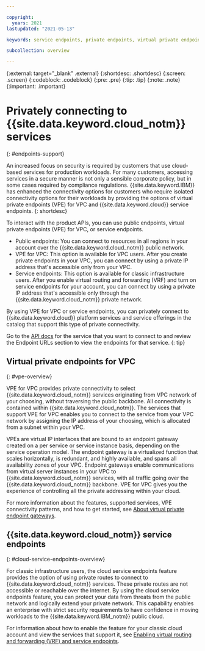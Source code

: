 ```yaml
---

copyright:
  years: 2021
lastupdated: "2021-05-13"

keywords: service endpoints, private endpoints, virtual private endpoints, vpe, vpe for vpc

subcollection: overview

---
```


{:external: target="_blank" .external}
{:shortdesc: .shortdesc}
{:screen: .screen}
{:codeblock: .codeblock}
{:pre: .pre}
{:tip: .tip}
{:note: .note}
{:important: .important}

# Privately connecting to {{site.data.keyword.cloud_notm}} services
{: #endpoints-support}

An increased focus on security is required by customers that use cloud-based services for production workloads. For many customers, accessing services in a secure manner is not only a sensible corporate policy, but in some cases required by compliance regulations. {{site.data.keyword.IBM}} has enhanced the connectivity options for customers who require isolated connectivity options for their workloads by providing the options of virtual private endpoints (VPE) for VPC and {{site.data.keyword.cloud}} service endpoints.
{: shortdesc} 

To interact with the product APIs, you can use public endpoints, virtual private endpoints (VPE) for VPC, or service endpoints.

* Public endpoints: You can connect to resources in all regions in your account over the {{site.data.keyword.cloud_notm}} public network.
* VPE for VPC:  This option is available for VPC users. After you create private endpoints in your VPC, you can connect by using a private IP address that's accessible only from your VPC.  
* Service endpoints: This option is available for classic infrastructure users. After you enable virtual routing and forwarding (VRF) and turn on service endpoints for your account, you can connect by using a private IP address that's accessible only through the {{site.data.keyword.cloud_notm}} private network.

By using VPE for VPC or service endpoints, you can privately connect to {{site.data.keyword.cloud}} platform services and service offerings in the catalog that support this type of private connectivity. 

Go to the [API docs](https://cloud.ibm.com/docs?tab=api-docs) for the service that you want to connect to and review the Endpoint URLs section to view the endpoints for that service.
{: tip}

## Virtual private endpoints for VPC
{: #vpe-overview}

VPE for VPC provides private connectivity to select {{site.data.keyword.cloud_notm}} services originating from VPC network of your choosing, without traversing the public backbone. All connectivity is contained within {{site.data.keyword.cloud_notm}}. The services that support VPE for VPC enables you to connect to the service from your VPC network by assigning the IP address of your choosing, which is allocated from a subnet within your VPC. 

VPEs are virtual IP interfaces that are bound to an endpoint gateway created on a per service or service instance basis, depending on the service operation model. The endpoint gateway is a virtualized function that scales horizontally, is redundant, and highly available, and spans all availability zones of your VPC. Endpoint gateways enable communications from virtual server instances in your VPC to {{site.data.keyword.cloud_notm}} services, with all traffic going over the {{site.data.keyword.cloud_notm}} backbone. VPE for VPC gives you the experience of controlling all the private addressing within your cloud.

For more information about the features, supported services, VPE connectivity patterns, and how to get started, see [About virtual private endpoint gateways](/docs/vpc?topic=vpc-about-vpe).


## {{site.data.keyword.cloud_notm}} service endpoints
{: #cloud-service-endpoints-overview}

For classic infrastructure users, the cloud service endpoints feature provides the option of using private routes to connect to {{site.data.keyword.cloud_notm}} services. These private routes are not accessible or reachable over the internet. By using the cloud service endpoints feature, you can protect your data from threats from the public network and logically extend your private network. This capability enables an enterprise with strict security requirements to have confidence in moving workloads to the {{site.data.keyword.IBM_notm}} public cloud. 

For information about how to enable the feature for your classic cloud account and view the services that support it, see [Enabling virtual routing and forwarding (VRF) and service endpoints](/docs/account?topic=account-vrf-service-endpoint). 




